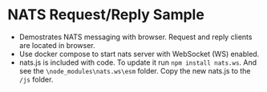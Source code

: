 # NATS Request/Reply Sample

- Demostrates NATS messaging with browser. Request and reply clients are located in browser.
- Use docker compose to start nats server with WebSocket (WS) enabled.
- nats.js is included with code. To update it run `npm install nats.ws`. And see the `\node_modules\nats.ws\esm` folder. Copy the new nats.js to the `/js` folder.
